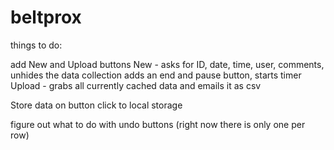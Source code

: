 beltprox
========

things to do:

add New and Upload buttons
New - asks for ID, date, time, user, comments, unhides the data collection adds an end and pause button, starts timer
Upload - grabs all currently cached data and emails it as csv

Store data on button click to local storage

figure out what to do with undo buttons (right now there is only one per row)

